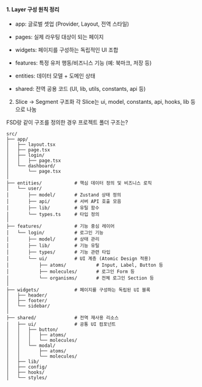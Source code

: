 #### 1. Layer 구성 원칙 정리
- app: 글로벌 셋업 (Provider, Layout, 전역 스타일)

- pages: 실제 라우팅 대상이 되는 페이지

- widgets: 페이지를 구성하는 독립적인 UI 조합

- features: 특정 유저 행동/비즈니스 기능 (예: 북마크, 저장 등)

- entities: 데이터 모델 + 도메인 상태

- shared: 전역 공용 코드 (UI, lib, utils, constants, api 등)

2. Slice → Segment 구조화
각 Slice는 ui, model, constants, api, hooks, lib 등으로 나눔

FSD랑 같이 구조를 정의한 경우 프로젝트 폴더 구조는?
```
src/
├── app/                 
│   ├── layout.tsx
│   ├── page.tsx
│   ├── login/
│   │   ├── page.tsx
│   └── dashboard/
│       └── page.tsx
│
├── entities/            # 핵심 데이터 정의 및 비즈니스 로직
│   └── user/
│       ├── model/       # Zustand 상태 정의
│       ├── api/         # 서버 API 호출 모음
│       ├── lib/         # 유틸 함수
│       └── types.ts     # 타입 정의
│
├── features/            # 기능 중심 레이어
│   └── login/           # 로그인 기능
│       ├── model/       # 상태 관리
│       ├── lib/         # 기능 유틸
│       ├── types/       # 기능 관련 타입
│       └── ui/          # UI 계층 (Atomic Design 적용)
│           ├── atoms/           # Input, Label, Button 등
│           ├── molecules/       # 로그인 Form 등
│           └── organisms/       # 전체 로그인 Section 등
│
├── widgets/             # 페이지를 구성하는 독립된 UI 블록
│   ├── header/
│   ├── footer/
│   └── sidebar/
│
├── shared/              # 전역 재사용 리소스
│   ├── ui/              # 공통 UI 컴포넌트
│   │   ├── button/
│   │   │   ├── atoms/
│   │   │   └── molecules/
│   │   └── modal/
│   │       ├── atoms/
│   │       └── molecules/
│   ├── lib/
│   ├── config/
│   ├── hooks/
│   └── styles/
```